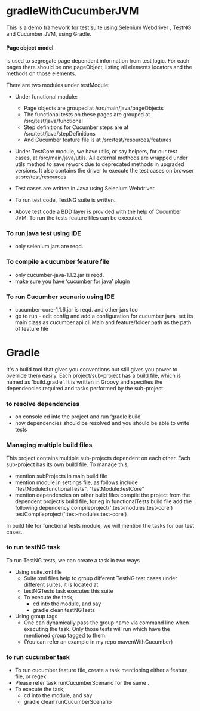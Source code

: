 # gradleWithCucumberJVM #

This is a demo framework for test suite using Selenium Webdriver , TestNG and Cucumber JVM, using Gradle.

#### Page object model 
is used to segregate page dependent information from test logic.
For each pages there should be one pageObject, listing all elements locators and the methods on those elements.

There are two modules under testModule:
*	Under functional module:
	*	Page objects are grouped at /src/main/java/pageObjects
	*	The functional tests on these pages are grouped at /src/test/java/functional
	*	Step definitions for Cucumber steps are at /src/test/java/stepDefinitions
	*	And Cucumber  feature file is at /src/test/resources/features 
*	Under TestCore module, we have utils, or say helpers, for our test cases, at /src/main/java/utils. All external methods are wrapped under utils method to save rework due to deprecated methods in upgraded versions. It also contains the driver to execute the test cases on  browser at src/test/resources

* Test cases are written in Java using Selenium Webdriver.
* To run test code, TestNG suite is written.
* Above test code a BDD layer is provided with the help of Cucumber JVM. To run the tests feature files can be executed.

### To run java test using IDE ###
*	only selenium jars are reqd.

### To compile a cucumber feature file ##
*	only cucumber-java-1.1.2.jar is reqd. 
*	make sure you have ‘cucumber for java’ plugin

### To run Cucumber scenario using IDE ###
*	cucumber-core-1.1.6.jar is reqd. and other jars too
*	go to run - edit config and add a configuration for cucumber java, set its main class as cucumber.api.cli.Main and feature/folder path as the path of feature file

# Gradle #
It's a build tool that gives you conventions but still gives you power to override them easily. Each project/sub-project has a build file, which is named as 'build.gradle'.  It is written in Groovy and specifies the dependencies required and tasks performed by the sub-project.

### to resolve dependencies ###
*	on console cd into the project and run ‘gradle build’
*	now dependencies should be resolved and you should be able to write tests

### Managing multiple build files ###
This project contains multiple sub-projects dependent on each other. Each sub-project has its own build file. To manage this,
*	mention subProjects in main build file
*	mention module in settings file, as follows
    include "testModule:functionalTests", "testModule:testCore"
*	mention dependencies on other build files
  compile the project from the dependent project’s build file, for eg in functionalTests build file add the following dependency
  compileproject(':test-modules:test-core')
  testCompileproject(':test-modules:test-core')


In build file for functionalTests module, we will mention the tasks for our test cases.
### to run testNG task ###
To run TestNG tests, we can create a task in two ways
*	Using suite.xml file
	*	Suite.xml files help to group different TestNG test cases under different suites, it is located at
	*	testNGTests task executes this suite
	*	To execute the task,
		* cd into the module, and say
		* gradle clean testNGTests
*	Using group tags
	*	One can dynamically pass the group name via command line when executing the task. Only those tests will run which have the mentioned group tagged to them. 
	*	(You can refer an example in my repo mavenWithCucumber)

### to run cucumber task ###
*	To run cucumber feature file, create a task mentioning either a feature file, or regex
*	Please refer task runCucumberScenario for the same .
*	To execute the task,
	  * cd into the module, and say
	  * gradle clean runCucumberScenario
